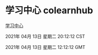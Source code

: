 # 学习中心 colearnhub
[学习中心](http://58.48.54.17:56308/colearnhub/)

2021年 04月 13日 星期二 20:12:12 CST

2021年 04月 13日 星期二 12:12:12 GMT
